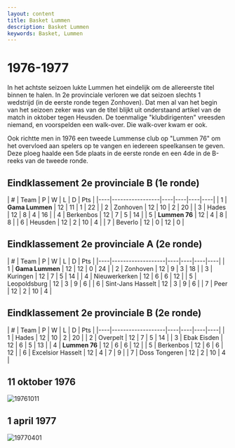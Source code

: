 ```yaml
---
layout: content
title: Basket Lummen
description: Basket Lummen
keywords: Basket, Lummen
---
```


# 1976-1977

In het achtste seizoen lukte Lummen het eindelijk om de allereerste titel binnen te halen. In 2e provinciale verloren we dat seizoen slechts 1 wedstrijd (in de eerste ronde tegen Zonhoven). Dat men al van het begin van het seizoen zeker was van de titel blijkt uit onderstaand artikel van de match in oktober tegen Heusden. De toenmalige "klubdirigenten" vreesden niemand, en voorspelden een walk-over. Die walk-over kwam er ook.

Ook richtte men in 1976 een tweede Lummense club op "Lummen 76" om het overvloed aan spelers op te vangen en iedereen speelkansen te geven. Deze ploeg haalde een 5de plaats in de eerste ronde en een 4de in de B-reeks van de tweede ronde.

## Eindklassement 2e provinciale B (1e ronde)

| #  | Team               | P  | W  | L  | D | Pts |
|----|-----------------|----|----|----|----|
| 1  | **Gama Lummen** | 12 | 11 | 1  | 22 |
| 2  | Zonhoven        | 12 | 10 | 2  | 20 |
| 3  | Hades           | 12 | 8  | 4  | 16 |
| 4  | Berkenbos       | 12 | 7  | 5  | 14 |
| 5  | **Lummen 76**   | 12 | 4  | 8  | 8  |
| 6  | Heusden         | 12 | 2  | 10 | 4  |
| 7  | Beverlo         | 12 | 0  | 12 | 0  |

## Eindklassement 2e provinciale A (2e ronde)

| #  | Team               | P  | W  | L  | D | Pts |
|----|-------------------|----|----|----|----|
| 1  | **Gama Lummen**   | 12 | 12 | 0  | 24 |
| 2  | Zonhoven          | 12 | 9  | 3  | 18 |
| 3  | Kuringen          | 12 | 7  | 5  | 14 |
| 4  | Nieuwerkerken     | 12 | 6  | 6  | 12 |
| 5  | Leopoldsburg      | 12 | 3  | 9  | 6  |
| 6  | Sint-Jans Hasselt | 12 | 3  | 9  | 6  |
| 7  | Peer              | 12 | 2  | 10 | 4  |

## Eindklassement 2e provinciale B (2e ronde)

| #  | Team               | P  | W  | L  | D | Pts |
|----|-------------------|----|----|----|----|
| 1  | Hades             | 12 | 10 | 2  | 20 |
| 2  | Overpelt          | 12 | 7  | 5  | 14 |
| 3  | Ebak Eisden       | 12 | 6  | 5  | 13 |
| 4  | **Lummen 76**     | 12 | 6  | 6  | 12 |
| 5  | Berkenbos         | 12 | 6  | 6  | 12 |
| 6  | Excelsior Hasselt | 12 | 4  | 7  | 9  |
| 7  | Doss Tongeren     | 12 | 2  | 10 | 4  |

## 11 oktober 1976

![19761011](/club/geschiedenis/1976-1977/19761011.gif)

## 1 april 1977

![19770401](/club/geschiedenis/1976-1977/19770401.gif)

